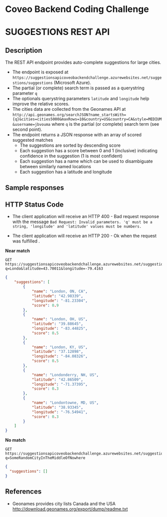 # Coveo Backend Coding Challenge

# SUGGESTIONS REST API


## Description

The REST API endpoint provides auto-complete suggestions for large cities.

- The endpoint is exposed at `https://suggestionsapicoveobackendchallenge.azurewebsites.net/suggestions/suggestions` (Microsoft Azure).
- The partial (or complete) search term is passed as a querystring parameter `q`
- The optionals querystring parameters `latitude` and `longitude` help improve the relative scores.
- The cities data are collected from the Geonames API at `http://api.geonames.org/searchJSON?name_startsWith={q}&cities=cities5000&maxRows=10&country=US&country=CA&style=MEDIUM&username=jbvouma` where `q` is the partial (or complete) search term (see second point).
- The endpoint returns a JSON response with an array of scored suggested matches
    - The suggestions are sorted by descending score
    - Each suggestion has a score between 0 and 1 (inclusive) indicating confidence in the suggestion (1 is most confident)
    - Each suggestion has a name which can be used to disambiguate between similarly named locations
    - Each suggestion has a latitude and longitude



## Sample responses


## HTTP Status Code

- The client application will receive an HTTP 400 - Bad request response with the message `Bad Request: Invalid parameters. 'q' must be a string, 'longitude' and 'latitude' values must be numbers.`

- The client application will receive an HTTP 200 - Ok when the request was fulfilled .


**Near match**

    GET https://suggestionsapicoveobackendchallenge.azurewebsites.net/suggestions?q=Londo&latitude=43.70011&longitude=-79.4163

```json
{
    "suggestions": [
        {
            "name": "London, ON, CA",
            "latitude": "42.98339",
            "longitude": "-81.23304",
            "score": 0.9
        },
        {
            "name": "London, OH, US",
            "latitude": "39.88645",
            "longitude": "-83.44825",
            "score": 0.5
        },
        {
            "name": "London, KY, US",
            "latitude": "37.12898",
            "longitude": "-84.08326",
            "score": 0.5
        },
        {
            "name": "Londonderry, NH, US",
            "latitude": "42.86509",
            "longitude": "-71.37395",
            "score": 0.3
        },
        {
            "name": "Londontowne, MD, US",
            "latitude": "38.93345",
            "longitude": "-76.54941",
            "score": 0.3
        }
    ]
}
```

**No match**

    GET https://suggestionsapicoveobackendchallenge.azurewebsites.net/suggestions?q=SomeRandomCityInTheMiddleOfNowhere

```json
{
  "suggestions": []
}
```

## References

- Geonames provides city lists Canada and the USA http://download.geonames.org/export/dump/readme.txt

